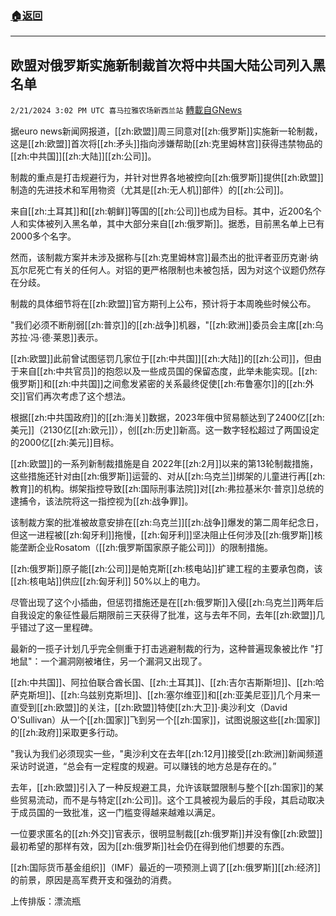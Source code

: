 ###  [:house:返回](README.md)
---


## 欧盟对俄罗斯实施新制裁首次将中共国大陆公司列入黑名单
`2/21/2024 3:02 PM UTC 喜马拉雅农场新西兰站` [轉載自GNews](https://gnews.org/articles/2329359)

据euro news新闻网报道，[[zh:欧盟]]周三同意对[[zh:俄罗斯]]实施新一轮制裁，这是[[zh:欧盟]]首次将[[zh:矛头]]指向涉嫌帮助[[zh:克里姆林宫]]获得违禁物品的[[zh:中共国]][[zh:大陆]][[zh:公司]]。

制裁的重点是打击规避行为，并针对世界各地被控向[[zh:俄罗斯]]提供[[zh:欧盟]]制造的先进技术和军用物资（尤其是[[zh:无人机]]部件）的[[zh:公司]]。

来自[[zh:土耳其]]和[[zh:朝鲜]]等国的[[zh:公司]]也成为目标。其中，近200名个人和实体被列入黑名单，其中大部分来自[[zh:俄罗斯]]。据悉，目前黑名单上已有2000多个名字。

然而，该制裁方案并未涉及据称与[[zh:克里姆林宫]]最杰出的批评者亚历克谢·纳瓦尔尼死亡有关的任何人。对铝的更严格限制也未被包括，因为对这个议题仍然存在分歧。

制裁的具体细节将在[[zh:欧盟]]官方期刊上公布，预计将于本周晚些时候公布。

"我们必须不断削弱[[zh:普京]]的[[zh:战争]]机器，"[[zh:欧洲]]委员会主席[[zh:乌苏拉·冯·德·莱恩]]表示。

[[zh:欧盟]]此前曾试图惩罚几家位于[[zh:中共国]][[zh:大陆]]的[[zh:公司]]，但由于来自[[zh:中共官员]]的抱怨以及一些成员国的保留态度，此举未能实现。[[zh:俄罗斯]]和[[zh:中共国]]之间愈发紧密的关系最终促使[[zh:布鲁塞尔]]的[[zh:外交]]官们再次考虑了这个想法。

根据[[zh:中共国政府]]的[[zh:海关]]数据，2023年俄中贸易额达到了2400亿[[zh:美元]]（2130亿[[zh:欧元]]），创[[zh:历史]]新高。这一数字轻松超过了两国设定的2000亿[[zh:美元]]目标。

[[zh:欧盟]]的一系列新制裁措施是自 2022年[[zh:2月]]以来的第13轮制裁措施，这些措施还针对由[[zh:俄罗斯]]运营的、对从[[zh:乌克兰]]绑架的儿童进行再[[zh:教育]]的机构。绑架指控导致[[zh:国际刑事法院]]对[[zh:弗拉基米尔·普京]]总统的逮捕令，该法院将这一指控视为[[zh:战争罪]]。

该制裁方案的批准被故意安排在[[zh:乌克兰]][[zh:战争]]爆发的第二周年纪念日，但这一进程被[[zh:匈牙利]]拖慢，[[zh:匈牙利]]坚决阻止任何涉及[[zh:俄罗斯]]核能垄断企业Rosatom（[[zh:俄罗斯国家原子能公司]]）的限制措施。

[[zh:俄罗斯]]原子能[[zh:公司]]是帕克斯[[zh:核电站]]扩建工程的主要承包商，该[[zh:核电站]]供应[[zh:匈牙利]] 50%以上的电力。

尽管出现了这个小插曲，但惩罚措施还是在[[zh:俄罗斯]]入侵[[zh:乌克兰]]两年后自我设定的象征性最后期限前三天获得了批准，这与去年不同，去年[[zh:欧盟]]几乎错过了这一里程碑。

最新的一揽子计划几乎完全侧重于打击逃避制裁的行为，这种普遍现象被比作 "打地鼠"：一个漏洞刚被堵住，另一个漏洞又出现了。

[[zh:中共国]]、阿拉伯联合酋长国、[[zh:土耳其]]、[[zh:吉尔吉斯斯坦]]、[[zh:哈萨克斯坦]]、[[zh:乌兹别克斯坦]]、[[zh:塞尔维亚]]和[[zh:亚美尼亚]]几个月来一直受到[[zh:欧盟]]的关注，[[zh:欧盟]]特使[[zh:大卫]]·奥沙利文（David O'Sullivan）从一个[[zh:国家]]飞到另一个[[zh:国家]]，试图说服这些[[zh:国家]]的[[zh:政府]]采取更多行动。

"我认为我们必须现实一些，"奥沙利文在去年[[zh:12月]]接受[[zh:欧洲]]新闻频道采访时说道，“总会有一定程度的规避。可以赚钱的地方总是存在的。”

去年，[[zh:欧盟]]引入了一种反规避工具，允许该联盟限制与整个[[zh:国家]]的某些贸易流动，而不是与特定[[zh:公司]]。这个工具被视为最后的手段，其启动取决于成员国的一致批准，这一门槛变得越来越难以满足。

一位要求匿名的[[zh:外交]]官表示，很明显制裁[[zh:俄罗斯]]并没有像[[zh:欧盟]]最初希望的那样有效，因为[[zh:俄罗斯]]社会仍在得到他们想要的东西。

[[zh:国际货币基金组织]]（IMF）最近的一项预测上调了[[zh:俄罗斯]][[zh:经济]]的前景，原因是高军费开支和强劲的消费。

上传排版：漂流瓶
